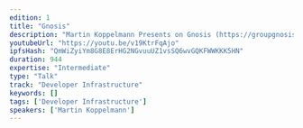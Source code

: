 ```yaml
---
edition: 1
title: "Gnosis"
description: "Martin Koppelmann Presents on Gnosis (https://groupgnosis.com/). Gnosis enables you to make predictions on all kinds of events."
youtubeUrl: "https://youtu.be/v19KtrFqAjo"
ipfsHash: "QmWiZyiYm8G8E8ErHG2NGvuuUZ1vsSQ6wvGQKFWWKKK5HN"
duration: 944
expertise: "Intermediate"
type: "Talk"
track: "Developer Infrastructure"
keywords: []
tags: ['Developer Infrastructure']
speakers: ['Martin Koppelmann']
---
```

